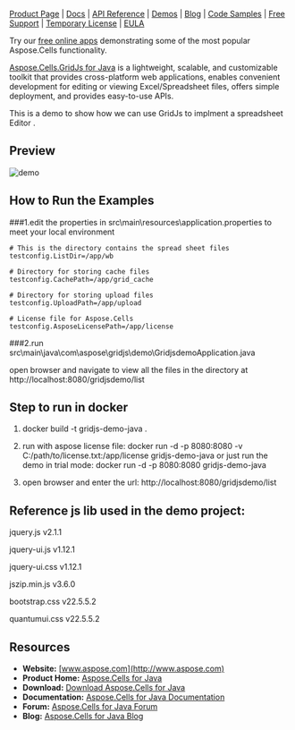 [Product Page](https://products.aspose.com/cells/java) | [Docs](https://docs.aspose.com/cells/java/aspose-cells-gridjs/) | [API Reference](https://reference.aspose.com/cells/java/com.aspose.gridjs/) | [Demos](https://products.aspose.app/cells/family/) | [Blog](https://blog.aspose.com/category/cells/) | [Code Samples](https://github.com/aspose-cells/Aspose.Cells-for-Java/tree/master/Examples.GridJs) | [Free Support](https://forum.aspose.com/c/cells) | [Temporary License](https://purchase.aspose.com/temporary-license) | [EULA](https://company.aspose.com/legal/eula) 

Try our [free online apps](https://products.aspose.app/cells/family) demonstrating some of the most popular Aspose.Cells functionality.

[Aspose.Cells.GridJs for Java](http://www.aspose.com/products/cells/java)  is a lightweight, scalable, and customizable toolkit that provides cross-platform web applications, enables convenient development for editing or viewing Excel/Spreadsheet files, offers simple deployment, and provides easy-to-use APIs.

This is a  demo to show how we can use GridJs to implment a spreadsheet Editor .
 

## Preview

 <img alt='demo' src='https://unpkg.com/gridjs-spreadsheet@25.1.0/preview.gif' />

## How to Run the Examples
###1.edit the properties in src\main\resources\application.properties to meet your local environment
```properties
# This is the directory contains the spread sheet files
testconfig.ListDir=/app/wb

# Directory for storing cache files
testconfig.CachePath=/app/grid_cache

# Directory for storing upload files
testconfig.UploadPath=/app/upload

# License file for Aspose.Cells
testconfig.AsposeLicensePath=/app/license
```
###2.run src\main\java\com\aspose\gridjs\demo\GridjsdemoApplication.java

open browser and navigate to view all the files in the directory at http://localhost:8080/gridjsdemo/list

## Step to run in docker 

1. docker build -t gridjs-demo-java .

2. run with aspose license file:
      docker run -d -p 8080:8080  -v C:/path/to/license.txt:/app/license gridjs-demo-java
   or just run the demo in trial mode:
      docker run -d -p 8080:8080 gridjs-demo-java
      
3. open browser and enter the url: http://localhost:8080/gridjsdemo/list

## Reference js lib used in the demo project:
jquery.js    v2.1.1

jquery-ui.js v1.12.1 

jquery-ui.css v1.12.1 

jszip.min.js v3.6.0 

bootstrap.css   v22.5.5.2

quantumui.css   v22.5.5.2

## Resources

+ **Website:** [www.aspose.com](http://www.aspose.com) 
+ **Product Home:** [Aspose.Cells for Java](http://www.aspose.com/products/cells/java)
+ **Download:** [Download Aspose.Cells for Java](https://downloads.aspose.com/cells/java)
+ **Documentation:** [Aspose.Cells for Java Documentation](https://docs.aspose.com/display/cellsjava/Home)
+ **Forum:** [Aspose.Cells for Java Forum](http://www.aspose.com/community/forums/aspose.cells-product-family/19/showforum.aspx)
+ **Blog:** [Aspose.Cells for Java Blog](https://blog.aspose.com/category/aspose-products/aspose-cells-product-family/)
